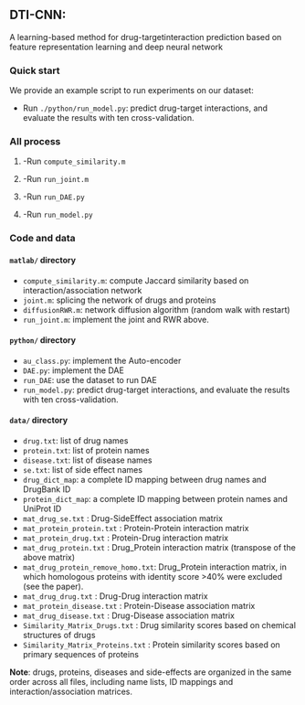 ## DTI-CNN:
A learning-based method for drug-targetinteraction prediction based on feature representation learning and deep neural network

### Quick start
We provide an example script to run experiments on our dataset: 

- Run `./python/run_model.py`: predict drug-target interactions, and evaluate the results with ten cross-validation. 

### All process
1. -Run `compute_similarity.m`

2. -Run `run_joint.m`

3. -Run `run_DAE.py`

4. -Run `run_model.py`



### Code and data
#### `matlab/` directory
- `compute_similarity.m`: compute Jaccard similarity based on interaction/association network
- `joint.m`: splicing the network of drugs and proteins
- `diffusionRWR.m`: network diffusion algorithm (random walk with restart)
- `run_joint.m`: implement the joint and RWR above.

#### `python/` directory
- `au_class.py`: implement the Auto-encoder
- `DAE.py`: implement the DAE
- `run_DAE`: use the dataset to run DAE
- `run_model.py`: predict drug-target interactions, and evaluate the results with ten cross-validation. 


#### `data/` directory
- `drug.txt`: list of drug names
- `protein.txt`: list of protein names
- `disease.txt`: list of disease names
- `se.txt`: list of side effect names
- `drug_dict_map`: a complete ID mapping between drug names and DrugBank ID
- `protein_dict_map`: a complete ID mapping between protein names and UniProt ID
- `mat_drug_se.txt` 		: Drug-SideEffect association matrix
- `mat_protein_protein.txt` : Protein-Protein interaction matrix
- `mat_protein_drug.txt` 	: Protein-Drug interaction matrix
- `mat_drug_protein.txt` 	: Drug_Protein interaction matrix (transpose of the above matrix)
- `mat_drug_protein_remove_homo.txt`: Drug_Protein interaction matrix, in which homologous proteins with identity score >40% were excluded (see the paper).
- `mat_drug_drug.txt` 		: Drug-Drug interaction matrix
- `mat_protein_disease.txt` : Protein-Disease association matrix
- `mat_drug_disease.txt` 	: Drug-Disease association matrix
- `Similarity_Matrix_Drugs.txt` 	: Drug similarity scores based on chemical structures of drugs
- `Similarity_Matrix_Proteins.txt` 	: Protein similarity scores based on primary sequences of proteins

**Note**: drugs, proteins, diseases and side-effects are organized in the same order across all files, including name lists, ID mappings and interaction/association matrices.

